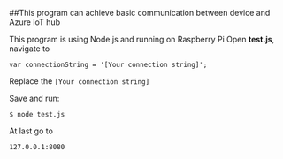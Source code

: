 ##This program can achieve basic communication between device and Azure IoT hub

This program is using Node.js and running on Raspberry Pi
Open **test.js**, navigate to
```
var connectionString = '[Your connection string]';
```
Replace the `[Your connection string]`

Save and run:
```
$ node test.js
```

At last go to 
```
127.0.0.1:8080
```
